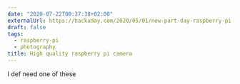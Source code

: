 ```yaml
---
date: "2020-07-22T00:37:38+02:00"
externalUrl: https://hackaday.com/2020/05/01/new-part-day-raspberry-pi-camera-gets-serious-with-12-megapixels-proper-lenses/
draft: false
tags:
  - raspberry-pi
  - photography
title: High quality raspberry pi camera
---
```


I def need one of these
